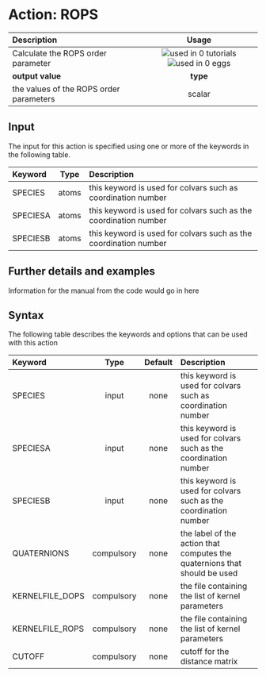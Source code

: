 # Action: ROPS

| Description    | Usage |
|:--------|:--------:|
| Calculate the ROPS order parameter | ![used in 0 tutorials](https://img.shields.io/badge/tutorials-0-red.svg)![used in 0 eggs](https://img.shields.io/badge/nest-0-red.svg)|
 | **output value** | **type** |
| the values of the ROPS order parameters | scalar |

## Input

The input for this action is specified using one or more of the keywords in the following table.

| Keyword |  Type | Description |
|:--------|:------:|:-----------|
| SPECIES | atoms | this keyword is used for colvars such as coordination number |
| SPECIESA | atoms | this keyword is used for colvars such as the coordination number |
| SPECIESB | atoms | this keyword is used for colvars such as the coordination number |


## Further details and examples 
Information for the manual from the code would go in here 
## Syntax 
The following table describes the keywords and options that can be used with this action 

| Keyword | Type | Default | Description |
|:-------|:----:|:-------:|:-----------|
| SPECIES | input | none | this keyword is used for colvars such as coordination number |
| SPECIESA | input | none | this keyword is used for colvars such as the coordination number |
| SPECIESB | input | none | this keyword is used for colvars such as the coordination number |
| QUATERNIONS | compulsory | none | the label of the action that computes the quaternions that should be used |
| KERNELFILE_DOPS | compulsory | none | the file containing the list of kernel parameters |
| KERNELFILE_ROPS | compulsory | none | the file containing the list of kernel parameters |
| CUTOFF | compulsory | none | cutoff for the distance matrix |
